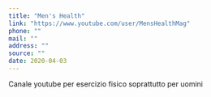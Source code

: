 ```yaml
---
title: "Men's Health"
link: "https://www.youtube.com/user/MensHealthMag"
phone: ""
mail: ""
address: ""
source: ""
date: 2020-04-03
---
```


Canale youtube per esercizio fisico soprattutto per uomini
